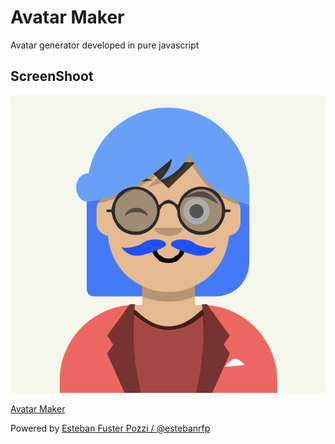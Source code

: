 # Avatar Maker

Avatar generator developed in pure javascript

## ScreenShoot

![GitHub Logo](docs/screenshot.png)

[Avatar Maker](https://avatar-maker.netlify.app)

Powered by [Esteban Fuster Pozzi / @estebanrfp](https://estebanrfp.com)
